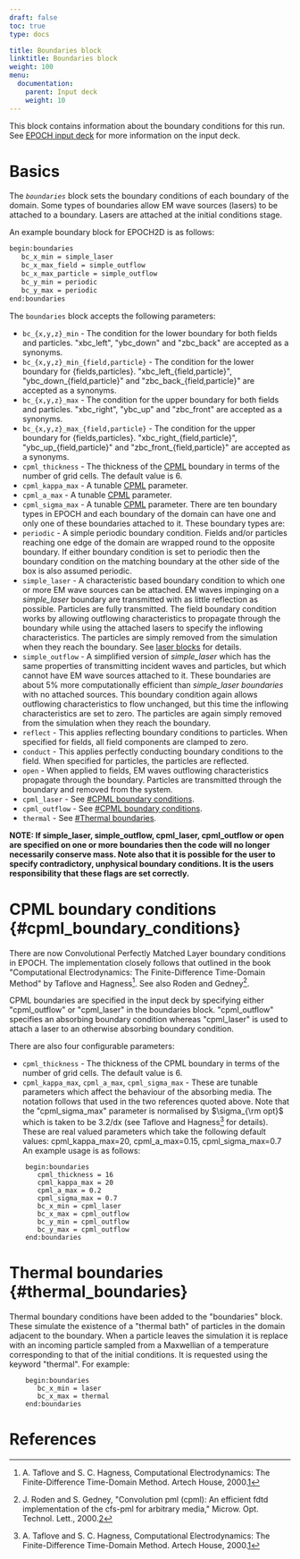 ```yaml
---
draft: false
toc: true
type: docs

title: Boundaries block
linktitle: Boundaries block
weight: 100
menu:
  documentation:
    parent: Input deck
    weight: 10
---
```


This block contains information about the boundary conditions for this
run. See [EPOCH input deck][Input_deck] for more
information on the input deck.

# Basics

The *`boundaries`* block sets the boundary conditions of each
boundary of the domain. Some types of boundaries allow EM wave sources
(lasers) to be attached to a boundary. Lasers are attached at the
initial conditions stage.

An example boundary block for EPOCH2D is as follows:

```perl
begin:boundaries
   bc_x_min = simple_laser
   bc_x_max_field = simple_outflow
   bc_x_max_particle = simple_outflow
   bc_y_min = periodic
   bc_y_max = periodic
end:boundaries
```

The `boundaries` block accepts the following parameters:
- `bc_{x,y,z}_min` - The condition for the lower boundary
for both fields and particles. "xbc_left", "ybc_down" and "zbc_back"
are accepted as a synonyms.
- `bc_{x,y,z}_min_{field,particle}` - The condition for
the lower boundary for {fields,particles}.
"xbc_left_{field,particle}", "ybc_down_{field,particle}" and
"zbc_back_{field,particle}" are accepted as a synonyms.
- `bc_{x,y,z}_max` - The condition for the upper boundary
for both fields and particles. "xbc_right", "ybc_up" and "zbc_front"
are accepted as a synonyms.
- `bc_{x,y,z}_max_{field,particle}` - The condition for
the upper boundary for {fields,particles}.
"xbc_right_{field,particle}", "ybc_up_{field,particle}" and
"zbc_front_{field,particle}" are accepted as a synonyms.
- `cpml_thickness` - The thickness of the
[CPML](#cpml_boundary_conditions) boundary in terms of the
number of grid cells. The default value is 6.
- `cpml_kappa_max` - A tunable
[CPML](#cpml_boundary_conditions) parameter.
- `cpml_a_max` - A tunable
[CPML](#cpml_boundary_conditions) parameter.
- `cpml_sigma_max` - A tunable
[CPML](#cpml_boundary_conditions) parameter.
There are ten boundary types in EPOCH and each boundary of the domain
can have one and only one of these boundaries attached to it. These
boundary types are:
- `periodic` - A simple periodic boundary condition. Fields
and/or particles reaching one edge of the domain are wrapped round to
the opposite boundary. If either boundary condition is set to periodic
then the boundary condition on the matching boundary at the other side
of the box is also assumed periodic.
- `simple_laser` - A characteristic based boundary condition
to which one or more EM wave sources can be attached. EM waves impinging
on a *simple_laser* boundary are transmitted with as little reflection
as possible. Particles are fully transmitted. The field boundary
condition works by allowing outflowing characteristics to propagate
through the boundary while using the attached lasers to specify the
inflowing characteristics. The particles are simply removed from the
simulation when they reach the boundary. See [ laser
blocks][Input_deck_laser] for details.
- `simple_outflow` - A simplified version of *simple_laser*
which has the same properties of transmitting incident waves and
particles, but which cannot have EM wave sources attached to it. These
boundaries are about 5% more computationally efficient than
*simple_laser boundaries* with no attached sources. This boundary
condition again allows outflowing characteristics to flow unchanged, but
this time the inflowing characteristics are set to zero. The particles
are again simply removed from the simulation when they reach the
boundary.
- `reflect` - This applies reflecting boundary conditions to
particles. When specified for fields, all field components are clamped
to zero.
- `conduct` - This applies perfectly conducting boundary
conditions to the field. When specified for particles, the particles are
reflected.
- `open` - When applied to fields, EM waves outflowing
characteristics propagate through the boundary. Particles are
transmitted through the boundary and removed from the system.
- `cpml_laser` - See [\#CPML boundary
conditions](#cpml_boundary_conditions).
- `cpml_outflow` - See [\#CPML boundary
conditions](#cpml_boundary_conditions).
- `thermal` - See [\#Thermal
boundaries](#thermal_boundaries).

**NOTE: If simple_laser, simple_outflow, cpml_laser,
cpml_outflow or open are specified on one or more boundaries then the
code will no longer necessarily conserve mass.
Note also that it is possible for the user
to specify contradictory, unphysical boundary conditions. It is the
users responsibility that these flags are set correctly.**

# CPML boundary conditions {#cpml_boundary_conditions}

There are now Convolutional Perfectly Matched Layer boundary conditions
in EPOCH. The implementation closely follows that outlined in the book
"Computational Electrodynamics: The Finite-Difference Time-Domain
Method" by Taflove and Hagness[^1]. See also Roden and Gedney[^2].

CPML boundaries are specified in the input deck by specifying either
"cpml_outflow" or "cpml_laser" in the boundaries block.
"cpml_outflow" specifies an absorbing boundary condition whereas
"cpml_laser" is used to attach a laser to an otherwise absorbing
boundary condition.

There are also four configurable parameters:
- `cpml_thickness` - The thickness of the CPML boundary in
terms of the number of grid cells. The default value is 6.
- `cpml_kappa_max`, `cpml_a_max`,
`cpml_sigma_max` - These are tunable parameters which
affect the behaviour of the absorbing media. The notation follows that
used in the two references quoted above. Note that the
"cpml_sigma_max" parameter is normalised by $\sigma_{\rm opt}$ which
is taken to be 3.2/dx (see Taflove and Hagness[^1] for details). These
are real valued parameters which take the following default values:
cpml_kappa_max=20, cpml_a_max=0.15, cpml_sigma_max=0.7
An example usage is as follows:
```
    begin:boundaries
       cpml_thickness = 16
       cpml_kappa_max = 20
       cpml_a_max = 0.2
       cpml_sigma_max = 0.7
       bc_x_min = cpml_laser
       bc_x_max = cpml_outflow
       bc_y_min = cpml_outflow
       bc_y_max = cpml_outflow
    end:boundaries
```

# Thermal boundaries {#thermal_boundaries}

Thermal boundary conditions have been added to the "boundaries" block.
These simulate the existence of a "thermal bath" of particles in the
domain adjacent to the boundary. When a particle leaves the simulation
it is replace with an incoming particle sampled from a Maxwellian of a
temperature corresponding to that of the initial conditions. It is
requested using the keyword "thermal". For example:

```
    begin:boundaries
       bc_x_min = laser
       bc_x_max = thermal
    end:boundaries
```

# References

<references />

[^1]: A. Taflove and S. C. Hagness, Computational Electrodynamics: The
    Finite-Difference Time-Domain Method. Artech House,
    2000.[1](https://www.researchgate.net/publication/202924435_Computational_Electrodynamics_The_Finite-Difference_Time-Domain_Method)

[^2]: J. Roden and S. Gedney, "Convolution pml (cpml): An efficient fdtd
    implementation of the cfs-pml for arbitrary media," Microw. Opt.
    Technol. Lett.,
    2000.[2](https://www.researchgate.net/publication/228078114_Convolutional_PML_CPML_an_efficient_FDTD_implementation_of_the_CFS-PML_for_arbitrary_media)



<!-- ########################  Cross references  ######################## -->


[Input_deck]: /documentation/input_deck/input_deck
[Input_deck_laser]: /documentation/input_deck/input_deck_laser
